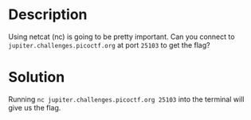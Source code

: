 # Description

Using netcat (nc) is going to be pretty important. Can you connect to `jupiter.challenges.picoctf.org` at port `25103` to get the flag?

# Solution

Running `nc jupiter.challenges.picoctf.org 25103` into the terminal will give us the flag.
